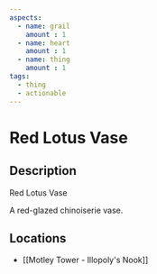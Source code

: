 ```yaml
---
aspects: 
  - name: grail
    amount : 1
  - name: heart
    amount : 1
  - name: thing
    amount : 1
tags:
  - thing
  - actionable
---
```


# Red Lotus Vase

## Description
Red Lotus Vase

A red-glazed chinoiserie vase.
## Locations
- [[Motley Tower - Illopoly's Nook]]